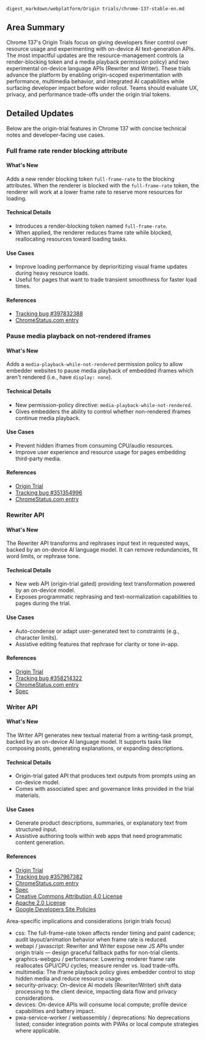 ```text
digest_markdown/webplatform/Origin trials/chrome-137-stable-en.md
```

## Area Summary

Chrome 137's Origin Trials focus on giving developers finer control over resource usage and experimenting with on-device AI text-generation APIs. The most impactful updates are the resource-management controls (a render-blocking token and a media playback permission policy) and two experimental on-device language APIs (Rewriter and Writer). These trials advance the platform by enabling origin-scoped experimentation with performance, multimedia behavior, and integrated AI capabilities while surfacing developer impact before wider rollout. Teams should evaluate UX, privacy, and performance trade-offs under the origin trial tokens.

## Detailed Updates

Below are the origin-trial features in Chrome 137 with concise technical notes and developer-facing use cases.

### Full frame rate render blocking attribute

#### What's New
Adds a new render blocking token `full-frame-rate` to the blocking attributes. When the renderer is blocked with the `full-frame-rate` token, the renderer will work at a lower frame rate to reserve more resources for loading.

#### Technical Details
- Introduces a render-blocking token named `full-frame-rate`.
- When applied, the renderer reduces frame rate while blocked, reallocating resources toward loading tasks.

#### Use Cases
- Improve loading performance by deprioritizing visual frame updates during heavy resource loads.
- Useful for pages that want to trade transient smoothness for faster load times.

#### References
- [Tracking bug #397832388](https://bugs.chromium.org/p/chromium/issues/detail?id=397832388)  
- [ChromeStatus.com entry](https://chromestatus.com/feature/5109023781429248)

### Pause media playback on not-rendered iframes

#### What's New
Adds a `media-playback-while-not-rendered` permission policy to allow embedder websites to pause media playback of embedded iframes which aren't rendered (i.e., have `display: none`).

#### Technical Details
- New permission-policy directive: `media-playback-while-not-rendered`.
- Gives embedders the ability to control whether non-rendered iframes continue media playback.

#### Use Cases
- Prevent hidden iframes from consuming CPU/audio resources.
- Improve user experience and resource usage for pages embedding third-party media.

#### References
- [Origin Trial](https://developer.chrome.com/origintrials/#/trials/active)  
- [Tracking bug #351354996](https://bugs.chromium.org/p/chromium/issues/detail?id=351354996)  
- [ChromeStatus.com entry](https://chromestatus.com/feature/5082854470868992)

### Rewriter API

#### What's New
The Rewriter API transforms and rephrases input text in requested ways, backed by an on-device AI language model. It can remove redundancies, fit word limits, or rephrase tone.

#### Technical Details
- New web API (origin-trial gated) providing text transformation powered by an on-device model.
- Exposes programmatic rephrasing and text-normalization capabilities to pages during the trial.

#### Use Cases
- Auto-condense or adapt user-generated text to constraints (e.g., character limits).
- Assistive editing features that rephrase for clarity or tone in-app.

#### References
- [Origin Trial](https://developer.chrome.com/origintrials/#/trials/active)  
- [Tracking bug #358214322](https://bugs.chromium.org/p/chromium/issues/detail?id=358214322)  
- [ChromeStatus.com entry](https://chromestatus.com/feature/5089854436556800)  
- [Spec](https://wicg.github.io/rewriter-api/)

### Writer API

#### What's New
The Writer API generates new textual material from a writing-task prompt, backed by an on-device AI language model. It supports tasks like composing posts, generating explanations, or expanding descriptions.

#### Technical Details
- Origin-trial gated API that produces text outputs from prompts using an on-device model.
- Comes with associated spec and governance links provided in the trial materials.

#### Use Cases
- Generate product descriptions, summaries, or explanatory text from structured input.
- Assistive authoring tools within web apps that need programmatic content generation.

#### References
- [Origin Trial](https://developer.chrome.com/origintrials/#/trials/active)  
- [Tracking bug #357967382](https://bugs.chromium.org/p/chromium/issues/detail?id=357967382)  
- [ChromeStatus.com entry](https://chromestatus.com/feature/5089855470993408)  
- [Spec](https://wicg.github.io/writer-api/)  
- [Creative Commons Attribution 4.0 License](https://creativecommons.org/licenses/by/4.0/)  
- [Apache 2.0 License](https://www.apache.org/licenses/LICENSE-2.0)  
- [Google Developers Site Policies](https://developers.google.com/site-policies)

Area-specific implications and considerations (origin trials focus)
- css: The full-frame-rate token affects render timing and paint cadence; audit layout/animation behavior when frame rate is reduced.  
- webapi / javascript: Rewriter and Writer expose new JS APIs under origin trials — design graceful fallback paths for non-trial clients.  
- graphics-webgpu / performance: Lowering renderer frame rate reallocates GPU/CPU cycles; measure render vs. load trade-offs.  
- multimedia: The iframe playback policy gives embedder control to stop hidden media and reduce resource usage.  
- security-privacy: On-device AI models (Rewriter/Writer) shift data processing to the client device, impacting data flow and privacy considerations.  
- devices: On-device APIs will consume local compute; profile device capabilities and battery impact.  
- pwa-service-worker / webassembly / deprecations: No deprecations listed; consider integration points with PWAs or local compute strategies where applicable.